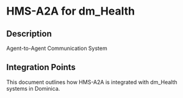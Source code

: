 # HMS-A2A for dm_Health

## Description

Agent-to-Agent Communication System

## Integration Points

This document outlines how HMS-A2A is integrated with dm_Health systems in Dominica.
